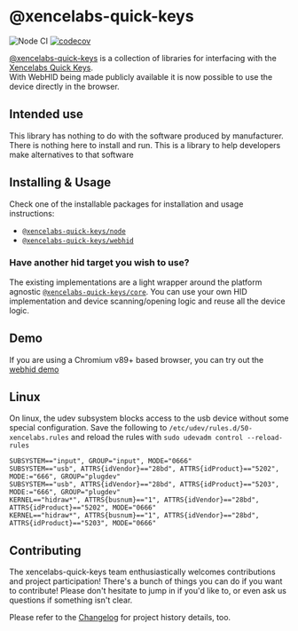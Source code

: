 # @xencelabs-quick-keys

![Node CI](https://github.com/Julusian/node-xencelabs-quick-keys/workflows/Node%20CI/badge.svg)
[![codecov](https://codecov.io/gh/Julusian/node-xencelabs-quick-keys/branch/master/graph/badge.svg?token=Hl4QXGZJMF)](https://codecov.io/gh/Julusian/node-xencelabs-quick-keys)

[@xencelabs-quick-keys](https://www.npmjs.com/org/xencelabs-quick-keys) is a collection of libraries for interfacing with the [Xencelabs Quick Keys](https://www.xencelabs.com/product/xencelabs-quick-keys-remote/).  
With WebHID being made publicly available it is now possible to use the device directly in the browser.

## Intended use

This library has nothing to do with the software produced by manufacturer. There is nothing here to install and run. This is a library to help developers make alternatives to that software

## Installing & Usage

Check one of the installable packages for installation and usage instructions:

-   [`@xencelabs-quick-keys/node`](https://npm.im/@xencelabs-quick-keys/node)
-   [`@xencelabs-quick-keys/webhid`](https://npm.im/@xencelabs-quick-keys/webhid)

### Have another hid target you wish to use?

The existing implementations are a light wrapper around the platform agnostic [`@xencelabs-quick-keys/core`](https://npm.im/@xencelabs-quick-keys/core). You can use your own HID implementation and device scanning/opening logic and reuse all the device logic.

## Demo

If you are using a Chromium v89+ based browser, you can try out the [webhid demo](https://julusian.github.io/node-xencelabs-quick-keys/)

## Linux

On linux, the udev subsystem blocks access to the usb device without some special configuration.
Save the following to `/etc/udev/rules.d/50-xencelabs.rules` and reload the rules with `sudo udevadm control --reload-rules`

```
SUBSYSTEM=="input", GROUP="input", MODE="0666"
SUBSYSTEM=="usb", ATTRS{idVendor}=="28bd", ATTRS{idProduct}=="5202", MODE:="666", GROUP="plugdev"
SUBSYSTEM=="usb", ATTRS{idVendor}=="28bd", ATTRS{idProduct}=="5203", MODE:="666", GROUP="plugdev"
KERNEL=="hidraw*", ATTRS{busnum}=="1", ATTRS{idVendor}=="28bd", ATTRS{idProduct}=="5202", MODE="0666"
KERNEL=="hidraw*", ATTRS{busnum}=="1", ATTRS{idVendor}=="28bd", ATTRS{idProduct}=="5203", MODE="0666"
```

## Contributing

The xencelabs-quick-keys team enthusiastically welcomes contributions and project participation! There's a bunch of things you can do if you want to contribute! Please don't hesitate to jump in if you'd like to, or even ask us questions if something isn't clear.

Please refer to the [Changelog](CHANGELOG.md) for project history details, too.
